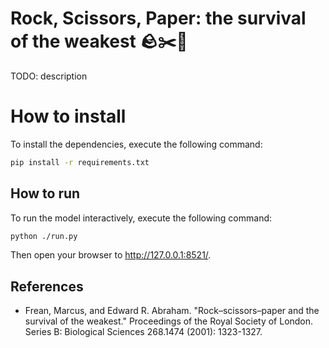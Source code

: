 # Rock, Scissors, Paper: the survival of the weakest 🪨✂️📄

TODO: description

# How to install

To install the dependencies, execute the following command:

```bash
pip install -r requirements.txt
```

## How to run

To run the model interactively, execute the following command:

```bash
python ./run.py
```

Then open your browser to http://127.0.0.1:8521/.

## References
- Frean, Marcus, and Edward R. Abraham. "Rock–scissors–paper and the survival of the weakest." Proceedings of the Royal Society of London. Series B: Biological Sciences 268.1474 (2001): 1323-1327.